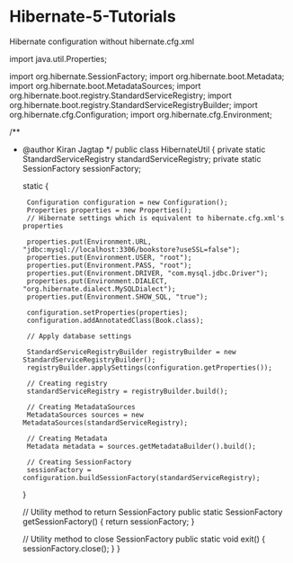 # Hibernate-5-Tutorials

Hibernate configuration without hibernate.cfg.xml

import java.util.Properties;

import org.hibernate.SessionFactory;
import org.hibernate.boot.Metadata;
import org.hibernate.boot.MetadataSources;
import org.hibernate.boot.registry.StandardServiceRegistry;
import org.hibernate.boot.registry.StandardServiceRegistryBuilder;
import org.hibernate.cfg.Configuration;
import org.hibernate.cfg.Environment;

/**
 * @author Kiran Jagtap
 */
public class HibernateUtil {
	private static StandardServiceRegistry standardServiceRegistry;
	private static SessionFactory sessionFactory;

	static {

		Configuration configuration = new Configuration();
		Properties properties = new Properties();
		// Hibernate settings which is equivalent to hibernate.cfg.xml's properties

		properties.put(Environment.URL, "jdbc:mysql://localhost:3306/bookstore?useSSL=false");
		properties.put(Environment.USER, "root");
		properties.put(Environment.PASS, "root");
		properties.put(Environment.DRIVER, "com.mysql.jdbc.Driver");
		properties.put(Environment.DIALECT, "org.hibernate.dialect.MySQLDialect");
		properties.put(Environment.SHOW_SQL, "true");

		configuration.setProperties(properties);
		configuration.addAnnotatedClass(Book.class);

		// Apply database settings

		StandardServiceRegistryBuilder registryBuilder = new StandardServiceRegistryBuilder();
		registryBuilder.applySettings(configuration.getProperties());

		// Creating registry
		standardServiceRegistry = registryBuilder.build();

		// Creating MetadataSources
		MetadataSources sources = new MetadataSources(standardServiceRegistry);

		// Creating Metadata
		Metadata metadata = sources.getMetadataBuilder().build();

		// Creating SessionFactory
		sessionFactory = configuration.buildSessionFactory(standardServiceRegistry);
	}

	// Utility method to return SessionFactory
	public static SessionFactory getSessionFactory() {
		return sessionFactory;
	}

	// Utility method to close SessionFactory
	public static void exit() {
		sessionFactory.close();
	}
}